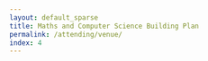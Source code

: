 ```yaml
---
layout: default_sparse
title: Maths and Computer Science Building Plan
permalink: /attending/venue/
index: 4
---
```

